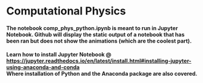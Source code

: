 # Computational Physics
#### The notebook comp_phys_python.ipynb is meant to run in Jupyter Notebook. Github will display the static output of a notebook that has been ran but does not show the animations (which are the coolest part). 
#### Learn how to install Jupyter Notebook @ <br>  https://jupyter.readthedocs.io/en/latest/install.html#installing-jupyter-using-anaconda-and-conda <br> Where installation of Python and the Anaconda package are also covered.
